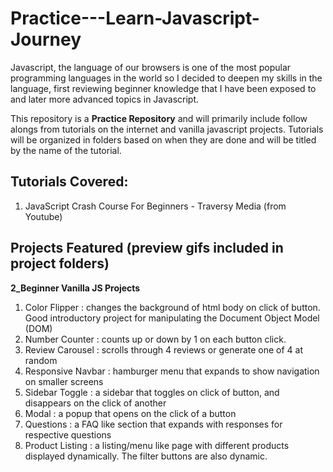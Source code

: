 # Practice---Learn-Javascript-Journey
Javascript, the language of our browsers is one of the most popular programming languages in the world so I decided to deepen my skills in the language, first reviewing beginner knowledge that I have been exposed to and later more advanced topics in Javascript.

This repository is a **Practice Repository** and will primarily include follow alongs from tutorials on the internet and vanilla javascript projects. Tutorials will be organized in folders based on when they are done and will be titled by the name of the tutorial.

## Tutorials Covered:
1. JavaScript Crash Course For Beginners - Traversy Media (from Youtube)

## Projects Featured (preview gifs included in project folders)
 **2_Beginner Vanilla JS Projects**
  1. Color Flipper : changes the background of html body on click of button. Good introductory project for manipulating the Document Object Model (DOM)
  2. Number Counter : counts up or down by 1 on each button click. 
  3. Review Carousel : scrolls through 4 reviews or generate one of 4 at random
  4. Responsive Navbar : hamburger menu that expands to show navigation on smaller screens
  5. Sidebar Toggle : a sidebar that toggles on click of button, and disappears on the click of another
  6. Modal : a popup that opens on the click of a button
  7. Questions : a FAQ like section that expands with responses for respective questions
  8. Product Listing : a listing/menu like page with different products displayed dynamically. The filter buttons are also dynamic.
